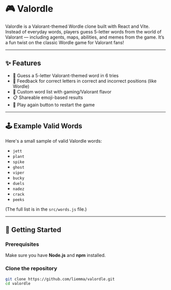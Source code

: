# 🎮 Valordle

Valordle is a Valorant-themed Wordle clone built with React and Vite. Instead of everyday words, players guess 5-letter words from the world of Valorant — including agents, maps, abilities, and memes from the game. It’s a fun twist on the classic Wordle game for Valorant fans!

---

## ✨ Features

- 🎯 Guess a 5-letter Valorant-themed word in 6 tries
- 🔄 Feedback for correct letters in correct and incorrect positions (like Wordle)
- 🧠 Custom word list with gaming/Valorant flavor
- 📋 Shareable emoji-based results
- 🔁 Play again button to restart the game

---

## 🕹 Example Valid Words

Here's a small sample of valid Valordle words:

- `jett`
- `plant`
- `spike`
- `ghost`
- `viper`
- `bucky`
- `duels`
- `nadez`
- `crack`
- `peeks`

(The full list is in the `src/words.js` file.)

---

## 🚀 Getting Started

### Prerequisites

Make sure you have **Node.js** and **npm** installed.

### Clone the repository

```bash
git clone https://github.com/liemma/valordle.git
cd valordle